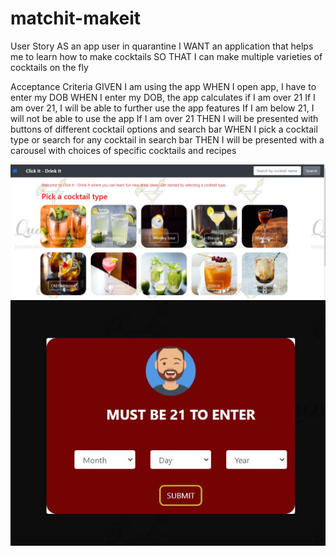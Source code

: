 # matchit-makeit

User Story
AS an app user in quarantine
I WANT an application that helps me to learn how to make cocktails
SO THAT I can make multiple varieties of cocktails on the fly

Acceptance Criteria
GIVEN I am using the app
WHEN I open app, I have to enter my DOB
WHEN I enter my DOB, the app calculates if I am over 21
If I am over 21, I will be able to further use the app features
If I am below 21, I will not be able to use the app
If I am over 21
THEN I will be presented with buttons of different cocktail options and search bar 
WHEN I pick a cocktail type or search for any cocktail in search bar
THEN I will be presented with a carousel with choices of specific cocktails and recipes

![Alt text](/assets/images/initialPage.JPG?raw=true "Initial Page")
![Alt text](/assets/images/ageValidation.JPG?raw=true "ageValidation")

